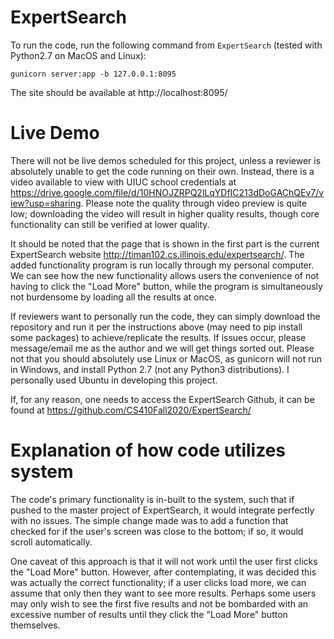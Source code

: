 # ExpertSearch

To run the code, run the following command from `ExpertSearch` (tested with Python2.7 on MacOS and Linux):

`gunicorn server:app -b 127.0.0.1:8095` 

The site should be available at http://localhost:8095/

# Live Demo

There will not be live demos scheduled for this project, unless a reviewer is absolutely unable to get the code running on their own. Instead, there is a video available to view with UIUC school credentials at https://drive.google.com/file/d/10HNOJZRPQ2lLqYDfIC213dDoGAChQEv7/view?usp=sharing. Please note the quality through video preview is quite low; downloading the video will result in higher quality results, though core functionality can still be verified at lower quality.

It should be noted that the page that is shown in the first part is the current ExpertSearch website http://timan102.cs.illinois.edu/expertsearch/. The added functionality program is run locally through my personal computer. We can see how the new functionality allows users the convenience of not having to click the "Load More" button, while the program is simultaneously not burdensome by loading all the results at once.

If reviewers want to personally run the code, they can simply download the repository and run it per the instructions above (may need to pip install some packages) to achieve/replicate the results. If issues occur, please message/email me as the author and we will get things sorted out. Please not that you should absolutely use Linux or MacOS, as gunicorn will not run in Windows, and install Python 2.7 (not any Python3 distributions). I personally used Ubuntu in developing this project.

If, for any reason, one needs to access the ExpertSearch Github, it can be found at https://github.com/CS410Fall2020/ExpertSearch/ 

# Explanation of how code utilizes system

The code's primary functionality is in-built to the system, such that if pushed to the master project of ExpertSearch, it would integrate perfectly with no issues. The simple change made was to add a function that checked for if the user's screen was close to the bottom; if so, it would scroll automatically. 

One caveat of this approach is that it will not work until the user first clicks the "Load More" button. However, after contemplating, it was decided this was actually the correct functionality; if a user clicks load more, we can assume that only then they want to see more results. Perhaps some users may only wish to see the first five results and not be bombarded with an excessive number of results until they click the "Load More" button themselves.
